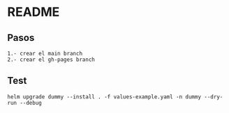 # README

## Pasos

	1.- crear el main branch
	2.- crear el gh-pages branch

## Test

	helm upgrade dummy --install . -f values-example.yaml -n dummy --dry-run --debug